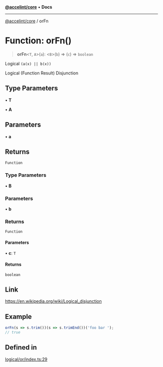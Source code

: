 [**@accelint/core**](../README.md) • **Docs**

***

[@accelint/core](../README.md) / orFn

# Function: orFn()

> **orFn**\<`T`, `A`\>(`a`): \<`B`\>(`b`) => (`c`) => `boolean`

Logical `(a(x) || b(x))`

Logical (Function Result) Disjunction

## Type Parameters

• **T**

• **A**

## Parameters

• **a**

## Returns

`Function`

### Type Parameters

• **B**

### Parameters

• **b**

### Returns

`Function`

#### Parameters

• **c**: `T`

#### Returns

`boolean`

## Link

https://en.wikipedia.org/wiki/Logical_disjunction

## Example

```ts
orFn(s => s.trim())(s => s.trimEnd())('foo bar ');
// true
```

## Defined in

[logical/or/index.ts:29](https://github.com/gohypergiant/standard-toolkit/blob/87ae5060c82d212b75a10cafb0030b08916e90f1/packages/core/src/logical/or/index.ts#L29)
